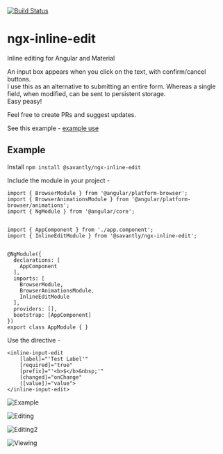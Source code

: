 [![Build Status](https://travis-ci.org/savantly-net/ngx-inline-edit.svg?branch=master)](https://travis-ci.org/savantly-net/ngx-inline-edit)  

# ngx-inline-edit
Inline editing for Angular and Material

An input box appears when you click on the text, with confirm/cancel buttons.  
I use this as an alternative to submitting an entire form. Whereas a single field, when modified, can be sent to persistent storage.  
Easy peasy!  

Feel free to create PRs and suggest updates.  

See this example - [example use](./src/app/)   


## Example 

Install `npm install @savantly/ngx-inline-edit`  

Include the module in your project -  

    import { BrowserModule } from '@angular/platform-browser';
	import { BrowserAnimationsModule } from '@angular/platform-browser/animations';
	import { NgModule } from '@angular/core';
	
	
	import { AppComponent } from './app.component';
	import { InlineEditModule } from '@savantly/ngx-inline-edit';
	
	
	@NgModule({
	  declarations: [
	    AppComponent
	  ],
	  imports: [
	    BrowserModule,
	    BrowserAnimationsModule,
	    InlineEditModule
	  ],
	  providers: [],
	  bootstrap: [AppComponent]
	})
	export class AppModule { }


Use the directive -  

    <inline-input-edit 
        [label]="'Test Label'" 
        [required]="true" 
        [prefix]="'<b>$</b>&nbsp;'" 
        [changed]="onChange"
        ([value])="value">
    </inline-input-edit>



![Example](./examples/example.png)  


![Editing](./examples/example_editing.png)  


![Editing2](./examples/example_editing2.png)  


![Viewing](./examples/example_viewing.png)  